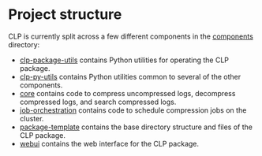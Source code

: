 # Project structure

CLP is currently split across a few different components in the [components][1] directory:

* [clp-package-utils][2] contains Python utilities for operating the CLP package.
* [clp-py-utils][3] contains Python utilities common to several of the other components.
* [core][4] contains code to compress uncompressed logs, decompress compressed logs, and search
  compressed logs.
* [job-orchestration][5] contains code to schedule compression jobs on the cluster.
* [package-template][6] contains the base directory structure and files of the CLP package.
* [webui][7] contains the web interface for the CLP package.

[1]: https://github.com/y-scope/clp/tree/main/components
[2]: https://github.com/y-scope/clp/tree/main/components/clp-package-utils
[3]: https://github.com/y-scope/clp/tree/main/components/clp-py-utils
[4]: https://github.com/y-scope/clp/tree/main/components/core
[5]: https://github.com/y-scope/clp/tree/main/components/job-orchestration
[6]: https://github.com/y-scope/clp/tree/main/components/package-template
[7]: https://github.com/y-scope/clp/tree/main/components/webui
